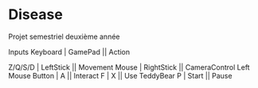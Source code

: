 # Disease
Projet semestriel deuxième année

Inputs
Keyboard | GamePad	|| Action

Z/Q/S/D | LeftStick	|| Movement
Mouse | RightStick	|| CameraControl
Left Mouse Button | A 	|| Interact
F | X			|| Use TeddyBear
P | Start		|| Pause 